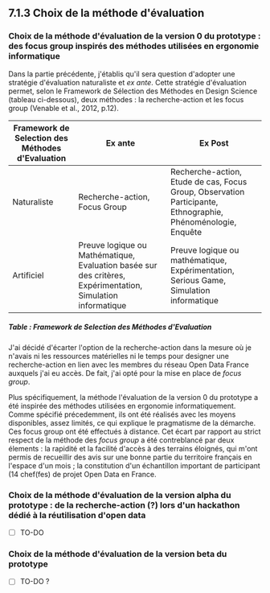 ## 7.1.3 Choix de la méthode d'évaluation

### Choix de la méthode d'évaluation de la version 0 du prototype : des focus group inspirés des méthodes utilisées en ergonomie informatique 

Dans la partie précédente, j'établis qu'il sera question d'adopter une stratégie d'évaluation naturaliste et _ex ante_. Cette stratégie d'évaluation permet, selon le Framework de Sélection des Méthodes en Design Science (tableau ci-dessous), deux méthodes : la recherche-action et les focus group (Venable et al., 2012, p.12). 

| Framework de Selection des Méthodes d'Evaluation | Ex ante                                                                                                     | Ex Post                                                                                                       |
|--------------------------------------------------|-------------------------------------------------------------------------------------------------------------|---------------------------------------------------------------------------------------------------------------|
| Naturaliste                                      | Recherche\-action, Focus Group                                                                              | Recherche\-action, Etude de cas, Focus Group, Observation Participante, Ethnographie, Phénoménologie, Enquête |
| Artificiel                                       | Preuve logique ou Mathématique, Evaluation basée sur des critères, Expérimentation, Simulation informatique | Preuve logique ou mathématique, Expérimentation, Serious Game, Simulation informatique                        |
##### Table : Framework de Selection des Méthodes d'Evaluation


J'ai décidé d'écarter l'option de la recherche-action dans la mesure où je n'avais ni les ressources matérielles ni le temps pour designer une recherche-action en lien avec les membres du réseau Open Data France auxquels j'ai eu accès. De fait, j'ai opté pour la mise en place de _focus group_.

Plus spécifiquement, la méthode l'évaluation de la version 0 du prototype a été inspirée des méthodes utilisées en ergonomie informatiquement. Comme spécifié précedemment, ils ont été réalisés avec les moyens disponibles, assez limités, ce qui explique le pragmatisme de la démarche. Ces focus group ont été effectués à distance. Cet écart par rapport au strict respect de la méthode des *focus group* a été contreblancé par deux élements : la rapidité et la facilité d'accès à des terrains éloignés, qui m'ont permis de recueillir des avis sur une bonne partie du territoire français en l'espace d'un mois ; la constitution d'un échantillon important de participant (14 chef(fes) de projet Open Data en France. 


### Choix de la méthode d'évaluation de la version alpha du prototype : de la recherche-action (?) lors d'un hackathon dédié à la réutilisation d'open data

- [ ] TO-DO


### Choix de la méthode d'évaluation de la version beta du prototype

- [ ] TO-DO ?
